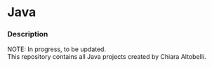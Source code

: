 # Java

### Description
NOTE: In progress, to be updated.
<br>This repository contains all Java projects created by Chiara Altobelli.
